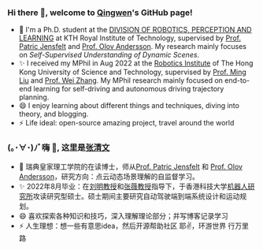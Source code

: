 ### Hi there 👋, welcome to [Qingwen](https://kin-zhang.github.io/)'s GitHub page!
- 🌱 I'm a Ph.D. student at the [DIVISION OF ROBOTICS, PERCEPTION AND LEARNING](https://www.kth.se/is/rpl/division-of-robotics-perception-and-learning) at KTH Royal Institute of Technology, supervised by [Prof. Patric Jensfelt](https://www.kth.se/profile/patric) and [Prof. Olov Andersson](https://www.kth.se/profile/olovand). My research mainly focuses on _Self-Supervised Understanding of Dynamic Scenes_.
- ✨ I received my MPhil in Aug 2022 at the [Robotics Institute](https://ri.hkust.edu.hk/) of The Hong Kong University of Science and Technology, supervised by [Prof. Ming Liu](https://scholar.google.com/citations?user=CdV5LfQAAAAJ) and [Prof. Wei Zhang](https://ece.hkust.edu.hk/eeweiz). My MPhil research mainly focused on end-to-end learning for self-driving and autonomous driving trajectory planning.
- 😄 I enjoy learning about different things and techniques, diving into theory, and blogging. 
- ⚡ Life ideal: open-source amazing project, travel around the world


### (｡･∀･)ﾉﾞ嗨 👋, 这里是[张清文](https://kin-zhang.github.io/)
- 🌱 瑞典皇家理工学院的在读博士，师从[Prof. Patric Jensfelt](https://www.kth.se/profile/patric) 和 [Prof. Olov Andersson](https://www.kth.se/profile/olovand)，研究方向：点云动态场景理解的自监督学习。
- ✨ 2022年8月毕业：在[刘明教授](https://facultyprofiles.hkust.edu.hk/profiles.php?profile=ming-liu-eelium)和[张薇教授](https://ece.hkust.edu.hk/eeweiz)指导下，于香港科技大学[机器人研究所](https://ri.hkust.edu.hk/)攻读研究型硕士。硕士期间主要研究自动驾驶端到端系统设计和运动规划。
- 😄 喜欢探索各种知识和技巧，深入理解理论部分；并写博客记录学习
- ⚡ 人生理想：想一些有意思idea，然后开源帮助社区 耶✌️，环游世界 行万里路

<!-- <a href="https://github.com/anuraghazra/github-readme-stats"><img align="center" src="https://github-readme-stats.vercel.app/api?username=kin-zhang&show_icons=true&include_all_commits=true&theme=buefy&hide_border=true" alt="Anurag's github stats" /></a>
 -->
